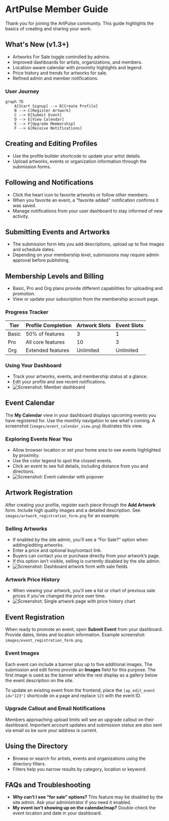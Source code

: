 # ArtPulse Member Guide

Thank you for joining the ArtPulse community. This guide highlights the basics of creating and sharing your work.

## What's New (v1.3+)
- Artworks For Sale toggle controlled by admins.
- Improved dashboards for artists, organizations, and members.
- Location-aware calendar with proximity highlights and legend.
- Price history and trends for artworks for sale.
- Refined admin and member notifications.

### User Journey
```mermaid
graph TD
    A[Start Signup] --> B[Create Profile]
    B --> C[Register Artwork]
    C --> D[Submit Event]
    D --> E[View Calendar]
    E --> F[Upgrade Membership]
    F --> G[Receive Notifications]
```

## Creating and Editing Profiles
- Use the profile builder shortcode to update your artist details.
- Upload artworks, events or organization information through the submission forms.

## Following and Notifications
- Click the heart icon to favorite artworks or follow other members.
- When you favorite an event, a "favorite added" notification confirms it was saved.
- Manage notifications from your user dashboard to stay informed of new activity.

## Submitting Events and Artworks
- The submission form lets you add descriptions, upload up to five images and schedule dates.
- Depending on your membership level, submissions may require admin approval before publishing.

## Membership Levels and Billing
- Basic, Pro and Org plans provide different capabilities for uploading and promotion.
- View or update your subscription from the membership account page.

### Progress Tracker
| Tier | Profile Completion | Artwork Slots | Event Slots |
|------|-------------------|---------------|-------------|
| Basic | 50% of features | 3 | 1 |
| Pro   | All core features | 10 | 3 |
| Org   | Extended features | Unlimited | Unlimited |

### Using Your Dashboard
- Track your artworks, events, and membership status at a glance.
- Edit your profile and see recent notifications.
- ![Screenshot: Member dashboard](images/member_dashboard.png)

## Event Calendar
The **My Calendar** view in your dashboard displays upcoming events you have registered for. Use the monthly navigation to see what's coming. A screenshot (`images/event_calendar_view.png`) illustrates this view.

### Exploring Events Near You
- Allow browser location or set your home area to see events highlighted by proximity.
- Use the color legend to spot the closest events.
- Click an event to see full details, including distance from you and directions.
- ![Screenshot: Event calendar with popover](images/calendar_nearby.png)

## Artwork Registration
After creating your profile, register each piece through the **Add Artwork** form. Include high quality images and a detailed description. See `images/artwork_registration_form.png` for an example.

### Selling Artworks
- If enabled by the site admin, you’ll see a “For Sale?” option when adding/editing artworks.
- Enter a price and optional buy/contact link.
- Buyers can contact you or purchase directly from your artwork’s page.
- If this option isn’t visible, selling is currently disabled by the site admin.
- ![Screenshot: Dashboard artwork form with sale fields](images/artwork_sale_fields.png)

### Artwork Price History
- When viewing your artwork, you’ll see a list or chart of previous sale prices if you’ve changed the price over time.
- ![Screenshot: Single artwork page with price history chart](images/price_history_chart.png)

## Event Registration
When ready to promote an event, open **Submit Event** from your dashboard. Provide dates, times and location information. Example screenshot: `images/event_registration_form.png`.

### Event Images
Each event can include a banner plus up to five additional images. The submission and edit forms provide an **Images** field for this purpose. The first image is used as the banner while the rest display as a gallery below the event description on the site.

To update an existing event from the frontend, place the `[ap_edit_event id="123"]` shortcode on a page and replace `123` with the event ID.

### Upgrade Callout and Email Notifications
Members approaching upload limits will see an upgrade callout on their dashboard. Important account updates and submission status are also sent via email so be sure your address is current.
## Using the Directory
- Browse or search for artists, events and organizations using the directory filters.
- Filters help you narrow results by category, location or keyword.

## FAQs and Troubleshooting
- **Why can’t I see “for sale” options?** This feature may be disabled by the site admin. Ask your administrator if you need it enabled.
- **My event isn’t showing up on the calendar/map?** Double-check the event location and date in your dashboard.

